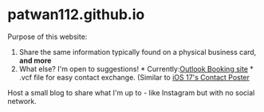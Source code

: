# patwan112.github.io
Purpose of this website:
  1. Share the same information typically found on a physical business card, **and more**
  2. What else? I'm open to suggestions!
    *  Currently:[Outlook Booking site](http://aka.ms/findtimewithpat)
    *  .vcf file for easy contact exchange. (Similar to [iOS 17's Contact Poster]([url](https://www.apple.com/au/newsroom/2023/06/ios-17-makes-iphone-more-personal-and-intuitive/)https://www.apple.com/au/newsroom/2023/06/ios-17-makes-iphone-more-personal-and-intuitive/)

Host a small blog to share what I'm up to - like Instagram but with no social network. 
